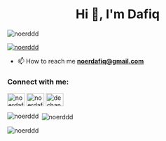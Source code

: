 <h1 align="center">Hi 👋, I'm Dafiq</h1>
<p align="left"> <img src="https://komarev.com/ghpvc/?username=noerddd&label=Profile%20views&color=0e75b6&style=flat" alt="noerddd" /> </p>

<p align="left"> <a href="https://github.com/ryo-ma/github-profile-trophy"><img src="https://github-profile-trophy.vercel.app/?username=noerddd" alt="noerddd" /></a> </p>

- 📫 How to reach me **noerdafiq@gmail.com**

<h3 align="left">Connect with me:</h3>
<p align="left">
<a href="https://twitter.com/noerdafiqq_" target="blank"><img align="center" src="https://raw.githubusercontent.com/rahuldkjain/github-profile-readme-generator/master/src/images/icons/Social/twitter.svg" alt="noerdafiqq_" height="30" width="40" /></a>
<a href="https://instagram.com/noerdafiqq_" target="blank"><img align="center" src="https://raw.githubusercontent.com/rahuldkjain/github-profile-readme-generator/master/src/images/icons/Social/instagram.svg" alt="noerdafiqq_" height="30" width="40" /></a>
<a href="https://www.youtube.com/c/dechanel" target="blank"><img align="center" src="https://raw.githubusercontent.com/rahuldkjain/github-profile-readme-generator/master/src/images/icons/Social/youtube.svg" alt="dechanel" height="30" width="40" /></a>
</p>

<p><img align="left" src="https://github-readme-stats.vercel.app/api/top-langs?username=noerddd&show_icons=true&locale=en&layout=compact" alt="noerddd" /></p>

<p>&nbsp;<img align="center" src="https://github-readme-stats.vercel.app/api?username=noerddd&show_icons=true&locale=en" alt="noerddd" /></p>

<p><img align="center" src="https://github-readme-streak-stats.herokuapp.com/?user=noerddd&" alt="noerddd" /></p>
